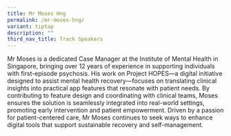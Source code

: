 ```yaml
---
title: Mr Moses Hng
permalink: /mr-moses-hng/
variant: tiptap
description: ""
third_nav_title: Track Speakers
---
```

<p></p>
<p>Mr Moses is a dedicated Case Manager at the Institute of Mental Health
in Singapore, bringing over 12 years of experience in supporting individuals
with first-episode psychosis. His work on Project HOPES—a digital initiative
designed to assist mental health recovery—focuses on translating clinical
insights into practical app features that resonate with patient needs.
By contributing to feature design and coordinating with clinical teams,
Moses ensures the solution is seamlessly integrated into real-world settings,
promoting early intervention and patient empowerment. Driven by a passion
for patient-centered care, Mr Moses continues to seek ways to enhance digital
tools that support sustainable recovery and self-management.</p>